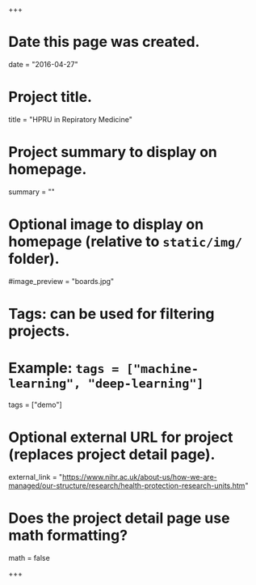+++
# Date this page was created.
date = "2016-04-27"

# Project title.
title = "HPRU in Repiratory Medicine"

# Project summary to display on homepage.
summary = ""

# Optional image to display on homepage (relative to `static/img/` folder).
#image_preview = "boards.jpg"

# Tags: can be used for filtering projects.
# Example: `tags = ["machine-learning", "deep-learning"]`
tags = ["demo"]

# Optional external URL for project (replaces project detail page).
external_link = "https://www.nihr.ac.uk/about-us/how-we-are-managed/our-structure/research/health-protection-research-units.htm"

# Does the project detail page use math formatting?
math = false

+++

